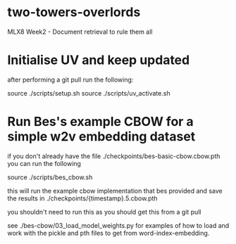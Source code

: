 # two-towers-overlords
MLX8 Week2 - Document retrieval to rule them all

# Initialise UV and keep updated
after performing a git pull run the following:

source ./scripts/setup.sh
source ./scripts/uv_activate.sh

# Run Bes's example CBOW for a simple w2v embedding dataset
if you don't already have the file ./checkpoints/bes-basic-cbow.cbow.pth you can run the following

source ./scripts/bes_cbow.sh

this will run the example cbow implementation that bes provided and save the results in ./checkpoints/{timestamp}.5.cbow.pth

you shouldn't need to run this as you should get this from a git pull

see ./bes-cbow/03_load_model_weights.py for examples of how to load and work with the pickle and pth files to get from word-index-embedding.



